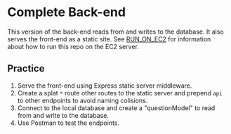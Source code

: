 # Complete Back-end
This version of the back-end reads from and writes to the database. It also serves the front-end as a static site. See [RUN_ON_EC2](../RUN_ON_EC2.md) for information about how to run this repo on the EC2 server.

## Practice
1. Serve the front-end using Express static server middleware.
2. Create a splat `*` route other routes to the static server and prepend `api` to other endpoints to avoid naming colisions.
3. Connect to the local database and create a "questionModel" to read from and write to the database.
4. Use Postman to test the endpoints.

